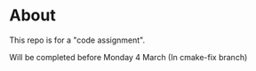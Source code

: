 # About
This repo is for a "code assignment".  

Will be completed before Monday 4 March
(In cmake-fix branch)
